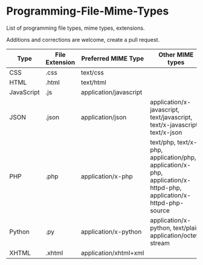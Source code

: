 # Programming-File-Mime-Types
List of programming file types, mime types, extensions.

Additions and corrections are welcome, create a pull request.

| Type | File Extension | Preferred MIME Type | Other MIME types | Source |
|------------|----------------|------------------------|------------------------------------------------------------------------|-------------------------------------------------------------------------------------------------------------------------------------------------------------|
| CSS | .css | text/css |  | [1](http://www.freeformatter.com/mime-types-list.html#mime-types-list) |
| HTML | .html | text/html |  | [1](http://www.freeformatter.com/mime-types-list.html#mime-types-list) |
| JavaScript | .js | application/javascript |  | [1](http://www.freeformatter.com/mime-types-list.html#mime-types-list) |
| JSON | .json | application/json | application/x-javascript, text/javascript, text/x-javascript, text/x-json | [1](http://www.freeformatter.com/mime-types-list.html#mime-types-list), [2](http://stackoverflow.com/questions/477816/what-is-the-correct-json-content-type) |
| PHP | .php | application/x-php | text/php, text/x-php, application/php, application/x-php, application/x-httpd-php, application/x-httpd-php-source | [1](https://cweiske.de/tagebuch/php-mimetype.htm) |
| Python | .py | application/x-python | application/x-python, text/plain, application/octet-stream | [1](http://filext.com/file-extension/PY) |
| XHTML | .xhtml | application/xhtml+xml |  | [1](http://www.freeformatter.com/mime-types-list.html#mime-types-list) |
